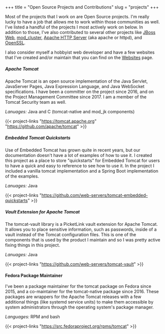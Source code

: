 +++
title = "Open Source Projects and Contributions"
slug = "projects"
+++

Most of the projects that I work on are Open Source projects. I'm really lucky to have a job that allows me to work within those communities as well. I've listed a handful of the projects I most actively work on below. In addition to those, I've also contributed to several other projects like [JBoss Web](https://jbossweb.jboss.org), [mod_cluster](https://modcluster.io), [Apache HTTP Server](https://httpd.apache.org) (aka apache or httpd), and [OpenSSL](https://openssl.org).

I also consider myself a hobbyist web developer and have a few websites that I've created and/or maintain that you can find on the [Websites](/websites) page.

##### Apache Tomcat

Apache Tomcat is an open source implementation of the Java Servlet, JavaServer Pages, Java Expression Language, and Java WebSocket specifications. I have been a committer on the project since 2016, and on the Project Management Committee since 2017. I am a member of the Tomcat Security team as well.

*Lanuages:* Java and C (tomcat-native and mod_jk components)

{{< project-links "https://tomcat.apache.org" "https://github.com/apache/tomcat" >}}

##### Embedded Tomcat Quickstarts

Use of Embedded Tomcat has grown quite in recent years, but our documentation doesn't have a lot of examples of how to use it. I created this project as a place to store "quickstarts" for Embedded Tomcat for users to have a quick and easy to reference to see how to use it. In the project I included a vanilla tomcat implementation and a Spring Boot implementation of the examples.

*Lanuages:* Java

{{< project-links "https://github.com/web-servers/tomcat-embedded-quickstarts" >}}

##### Vault Extension for Apache Tomcat

The tomcat-vault library is a PicketLink vault extension for Apache Tomcat. It allows you to place sensitive information, such as passwords, inside of a vault instead of the Tomcat configuration files. This is one of the components that is used by the product I maintain and so I was pretty active fixing things in this project.

*Lanuages:* Java

{{< project-links "https://github.com/web-servers/tomcat-vault" >}}

#### Fedora Package Maintainer

I've been a package maintainer for the tomcat package on Fedora since 2015, and a co-maintainer for the tomcat-native package since 2016. These packages are wrappers for the Apache Tomcat releases with a few additional things (like systemd service units) to make them accessible by system administrators through the operating system's package manager. 

*Languages:* RPM and bash

{{< project-links "https://src.fedoraproject.org/rpms/tomcat" >}}
